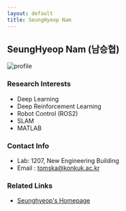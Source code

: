```yaml
---
layout: default
title: SeungHyeop Nam
---
```


## SeungHyeop Nam (남승협)
![profile](../assets/img/profile/profile_seunghyeopnam.png)

### Research Interests
* Deep Learning
* Deep Reinforcement Learning
* Robot Control (ROS2)
* SLAM
* MATLAB

### Contact Info
* Lab: 1207, New Engineering Building
* Email : tomska@konkuk.ac.kr

### Related Links
* [Seunghyeop's Homepage](http://117.16.137.18)

